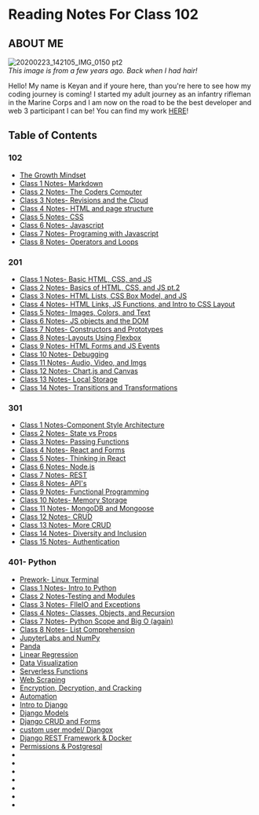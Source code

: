 # Reading Notes For Class 102

 ## ABOUT ME
 ![20200223_142105_IMG_0150 pt2](https://user-images.githubusercontent.com/108432978/191093711-737729fe-ab9c-4e25-8ccf-b2de102d12e6.png)  
*This image is from a few years ago. Back when I had hair!*

Hello! My name is Keyan and if youre here, than you're here to see how my coding journey is coming! I started my adult journey as an infantry rifleman in the Marine Corps and I am now on the road to be the best developer and web 3 participant I can be! You can find my work [HERE](https://github.com/Burmpf)!

## Table of Contents
### 102
* [The Growth Mindset](102/growth-mindset.md)
* [Class 1 Notes- Markdown](102/mardown-notes.md)
* [Class 2 Notes- The Coders Computer](102/day1class2.md)
* [Class 3 Notes- Revisions and the Cloud](102/day2class1.md)
* [Class 4 Notes- HTML and page structure](102/day2class2.md)
* [Class 5 Notes- CSS](102/day3class1.md)
* [Class 6 Notes- Javascript](102/day3class2.md)
* [Class 7 Notes- Programing with Javascript](102/day4class1.md)
* [Class 8 Notes- Operators and Loops](102/day4class2.md)

### 201
* [Class 1 Notes- Basic HTML, CSS, and JS](201/201class1.md)
* [Class 2 Notes- Basics of HTML, CSS, and JS pt.2](201/201class2.md)
* [Class 3 Notes- HTML Lists, CSS Box Model, and JS](201/201class3.md)
* [Class 4 Notes- HTML Links, JS Functions, and Intro to CSS Layout](201/201class4.md)
* [Class 5 Notes- Images, Colors, and Text](201/201class5.md)
* [Class 6 Notes- JS objects and the DOM](201/201class6.md)
* [Class 7 Notes- Constructors and Prototypes](201/201class7.md)
* [Class 8 Notes-Layouts Using Flexbox](201/201class8.md)
* [Class 9 Notes- HTML Forms and JS Events](201/201class9.md)
* [Class 10 Notes- Debugging](201/201class10.md)
* [Class 11 Notes- Audio, Video, and Imgs](201/201class11.md) 
* [Class 12 Notes- Chart.js and Canvas](201/201class12.md)
* [Class 13 Notes- Local Storage](201/201class13.md)
* [Class 14 Notes- Transitions and Transformations](201/201class14.md)

### 301
* [Class 1 Notes-Component Style Architecture](301/301class1.md)
* [Class 2 Notes- State vs Props](301/301class2.md)
* [Class 3 Notes- Passing Functions](301/301class3.md)
* [Class 4 Notes- React and Forms](301/301class4.md)
* [Class 5 Notes- Thinking in React](301/301class5.md)
* [Class 6 Notes- Node.js](301/301class6.md)
* [Class 7 Notes- REST](301/301class7.md)
* [Class 8 Notes- API's](301/301class8.md)
* [Class 9 Notes- Functional Programming](301/301class9.md)
* [Class 10 Notes- Memory Storage](301/301class10.md)
* [Class 11 Notes- MongoDB and Mongoose](301/301class11.md)
* [Class 12 Notes- CRUD](301/301class12.md)
* [Class 13 Notes- More CRUD](301/301class13.md)
* [Class 14 Notes- Diversity and Inclusion](301/301class14.md)
* [Class 15 Notes- Authentication](301/301class15.md)

### 401- Python
* [Prework- Linux Terminal](401-python/prework-command-line-notes.md)
* [Class 1 Notes- Intro to Python](401-python/401class1.md)
* [Class 2 Notes-Testing and Modules](401-python/401class2.md)
* [Class 3 Notes- FIleIO and Exceptions](401-python/401class3.md)
* [Class 4 Notes- Classes, Objects, and Recursion](401/../401-python/401class4.md)
* [Class 7 Notes- Python Scope and Big O (again)](401/../401-python/401class7.md)
* [Class 8 Notes- List Comprehension](401/../401-python/401class8.md)
* [JupyterLabs and NumPy](401/../401-python/401class11.md)
* [Panda](401/../401-python/401class12.md)
* [Linear Regression](401/../401-python/401class13.md)
* [Data Visualization](401/../401-python/401class14.md)
* [Serverless Functions](401/../401-python/401class16.md)
* [Web Scraping](401/../401-python/401class17.md)
* [Encryption, Decryption, and Cracking](401/../401-python/401class18.md)
* [Automation](401/../401-python/401class19.md)
* [Intro to Django](401/../401-python/401class26.md)
* [Django Models](401/../401-python/401class27.md)
* [Django CRUD and Forms](401/../401-python/401class28.md)
* [custom user model/ Djangox](401/../401-python/401class29.md)
* [Django REST Framework & Docker](401/../401-python/401class31.md)
* [Permissions & Postgresql](401/../401-python/401class32.md)
* []()
* []()
* []()
* []()
* []()
* []()
* []()